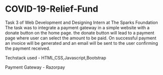 # COVID-19-Relief-Fund

Task 3 of  Web Development and Designing Intern at The Sparks Foundation
The task was to integrate a payment gateway in a simple website with a donate button on the home page. the donate button will lead to a payment page where user can select the amount to be paid. On successful payment an invoice will be generated and an email will be sent to the user confirming the payment received.

Techstack used - HTML,CSS,Javascript,Bootstrap

Payment Gateway - Razorpay
